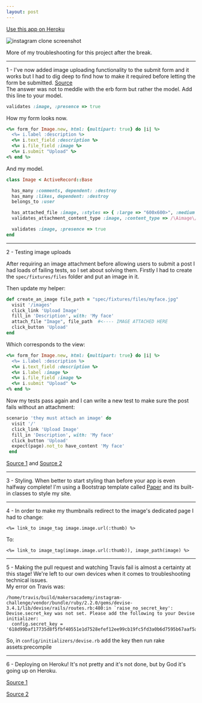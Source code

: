```yaml
---
layout: post
---
```

[Use this app on Heroku]()

![instagram clone screenshot]({{site.baseurl}}/images/week8_sanjface.png)

More of my troubleshooting for this project after the break.

<!--more-->

--------

1 - I've now added image uploading functionality to the submit form and it works but I had to dig deep to find how to make it required before letting the form be submitted.   [Source](http://stackoverflow.com/questions/30149648/how-to-make-a-file-field-required-before-submit-in-erb-rails/30149708#30149708)  
The answer was not to meddle with the erb form but rather the model.  Add this line to your model.

```ruby
validates :image, :presence => true
```

How my form looks now.

```ruby
<%= form_for Image.new, html: {multipart: true} do |i| %>
  <%= i.label :description %>
  <%= i.text_field :description %>
  <%= i.file_field :image %>
  <%= i.submit "Upload" %>
<% end %>
```

And my model.

```ruby
class Image < ActiveRecord::Base

  has_many :comments, dependent: :destroy
  has_many :likes, dependent: :destroy
  belongs_to :user

  has_attached_file :image, :styles => { :large => "600x600>", :medium => "300x300>", :thumb => "100x100>" }, :default_url => "/images/:style/missing.png"
  validates_attachment_content_type :image, :content_type => /\Aimage\/.*\Z/

  validates :image, :presence => true
end
```

-------

2 - Testing image uploads

After requiring an image attachment before allowing users to submit a post I had loads of failing tests, so I set about solving them.  Firstly I had to create the `spec/fixtures/files` folder and put an image in it.

Then update my helper:

```ruby
def create_an_image file_path = "spec/fixtures/files/myface.jpg"
  visit '/images'
  click_link 'Upload Image'
  fill_in 'Description', with: 'My face'
  attach_file "Image", file_path  #<---- IMAGE ATTACHED HERE
  click_button 'Upload'
end
```

Which corresponds to the view:

```ruby
<%= form_for Image.new, html: {multipart: true} do |i| %>
  <%= i.label :description %>
  <%= i.text_field :description %>
  <%= i.label :image %>
  <%= i.file_field :image %>
  <%= i.submit "Upload" %>
<% end %>
```

Now my tests pass again and I can write a new test to make sure the post fails without an attachment:

```ruby
scenario 'they must attach an image' do
  visit '/'
  click_link 'Upload Image'
  fill_in 'Description', with: 'My face'
  click_button 'Upload'
  expect(page).not_to have_content 'My face'
 end
```

[Source 1](http://stackoverflow.com/questions/18580854/unable-to-find-file-field-photo-when-it-exists-explicitly-on-the-page-rails-4) and [Source 2](http://www.charliemassry.com/posts/29-testing-paperclip-with-rspec-capybara-and-factory-girl)

-------

3 - Styling.  When better to start styling than before your app is even halfway complete!  I'm using a Bootstrap template called [Paper](http://bootswatch.com/paper/) and its built-in classes to style my site.

---------

4 - In order to make my thumbnails redirect to the image's dedicated page I had to change:

```
<%= link_to image_tag image.image.url(:thumb) %>
```

To:

```
<%= link_to image_tag(image.image.url(:thumb)), image_path(image) %>
```

----------

5 - Making the pull request and watching Travis fail is almost a certainty at this stage!  We're left to our own devices when it comes to troubleshooting technical issues.  
My error on Travis was:

```
/home/travis/build/makersacademy/instagram-challenge/vendor/bundle/ruby/2.2.0/gems/devise-3.4.1/lib/devise/rails/routes.rb:480:in `raise_no_secret_key': Devise.secret_key was not set. Please add the following to your Devise initializer:
  config.secret_key = '618d99baf17735d8f5fbf40551e1d7528efef12ee99cb19fc5fd3a0b6d7595b67aaf5ae9cbc0c9f1a1958101ec538257a880104bff82b872d6d44a702434ac70'
```

So, in `config/initializers/devise.rb` add the key then run rake assets:precompile

-----------

6 - Deploying on Heroku!  It's not pretty and it's not done, but by God it's going up on Heroku.

[Source 1](https://devcenter.heroku.com/articles/getting-started-with-rails4)

[Source 2](https://devcenter.heroku.com/articles/rails-4-asset-pipeline)
